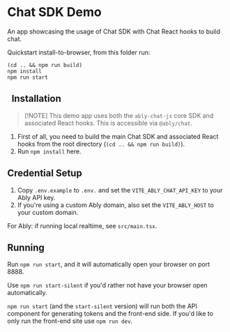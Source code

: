 # Chat SDK Demo

An app showcasing the usage of Chat SDK with Chat React hooks to build chat.

Quickstart install-to-browser, from this folder run:

```
(cd .. && npm run build)
npm install
npm run start
```

##   Installation

> [!NOTE] This demo app uses both the `ably-chat-js` core SDK and associated React hooks.
> This is accessible via `@ably/chat`.

1. First of all, you need to build the main Chat SDK and associated React hooks from the root directory (`(cd .. && npm run build)`).
2. Run `npm install` here.

## Credential Setup

1. Copy `.env.example` to `.env.` and set the `VITE_ABLY_CHAT_API_KEY` to your Ably API key.
2. If you're using a custom Ably domain, also set the `VITE_ABLY_HOST` to your custom domain.

For Ably: if running local realtime, see `src/main.tsx`.

## Running

Run `npm run start`, and it will automatically open your browser on port 8888.

Use `npm run start-silent` if you'd rather not have your browser open automatically.

`npm run start` (and the `start-silent` version) will run both the API component for generating tokens and the front-end side. If you'd like to only run the front-end site use `npm run dev`.